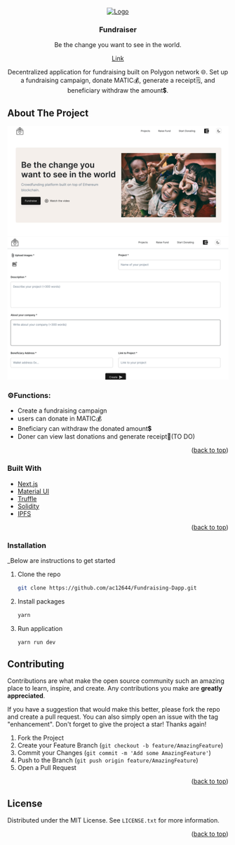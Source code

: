 <!-- PROJECT LOGO -->
<br />
<div align="center">
  <a href="#">
    <img src="https://github.com/ac12644/Fundraiser_Dapp/raw/master/fundraise.png" alt="Logo" width="80" height="80">
  </a>
  <h3 align="center">Fundraiser</h3>
  <p align="center">
    Be the change you want to see in the world.
  </p>
  <a href="https://fundraising-dapp-5xq63w17f-ac12644.vercel.app/">Link</a> 
  <p align="center">
    Decentralized application for fundraising built on Polygon network 🌐. Set up a fundraising campaign, donate MATIC💰, generate a receipt🗒️, and beneficiary withdraw the amount💲.
  </p>
</div>

<!-- ABOUT THE PROJECT -->

## About The Project

![Screenshot](images/prev1.png)
![Screenshot](images/prev2.png)

### ⚙️Functions:

- Create a fundraising campaign
- users can donate in MATIC💰
- Bneficiary can withdraw the donated amount💲
- Doner can view last donations and generate receipt🧾(TO DO)

<p align="right">(<a href="#top">back to top</a>)</p>

### Built With

- [Next.js](https://nextjs.org/)
- [Material UI](https://mui.com/)
- [Truffle](https://trufflesuite.com/)
- [Solidity](https://docs.soliditylang.org/)
- [IPFS](https://ipfs.tech/)

<p align="right">(<a href="#top">back to top</a>)</p>

### Installation

\_Below are instructions to get started

1. Clone the repo
   ```sh
   git clone https://github.com/ac12644/Fundraising-Dapp.git
   ```
2. Install packages
   ```sh
   yarn
   ```
3. Run application
   ```sh
   yarn run dev
   ```

<!-- CONTRIBUTING -->

## Contributing

Contributions are what make the open source community such an amazing place to learn, inspire, and create. Any contributions you make are **greatly appreciated**.

If you have a suggestion that would make this better, please fork the repo and create a pull request. You can also simply open an issue with the tag "enhancement".
Don't forget to give the project a star! Thanks again!

1. Fork the Project
2. Create your Feature Branch (`git checkout -b feature/AmazingFeature`)
3. Commit your Changes (`git commit -m 'Add some AmazingFeature'`)
4. Push to the Branch (`git push origin feature/AmazingFeature`)
5. Open a Pull Request

<p align="right">(<a href="#top">back to top</a>)</p>
 
 
<!-- LICENSE -->
## License

Distributed under the MIT License. See `LICENSE.txt` for more information.

<p align="right">(<a href="#top">back to top</a>)</p>

<!-- MARKDOWN LINKS & IMAGES -->
